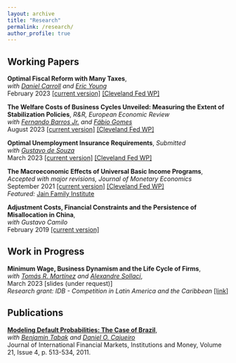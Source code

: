 ```yaml
---
layout: archive
title: "Research"
permalink: /research/
author_profile: true
---
```



## Working Papers

**Optimal Fiscal Reform with Many Taxes**,   
*with [Daniel Carroll](https://sites.google.com/site/dcarrolleconomics/home) and [Eric Young](https://sites.google.com/view/ericyoung/home)*    
February 2023 [[current version]](https://avdluduvice.github.io/files/Carroll_etal_OptFiscalReform_Feb23.pdf) [[Cleveland Fed WP]](https://doi.org/10.26509/frbc-wp-202307)   

**The Welfare Costs of Business Cycles Unveiled: Measuring the Extent of Stabilization Policies**, *R&R, European Economic Review*          
*with [Fernando Barros Jr.](https://sites.google.com/view/fernandobarros/home?authuser=0) and [Fábio Gomes](https://sites.google.com/site/fabiogomesecon/)*   
August 2023 [[current version]](https://avdluduvice.github.io/files/Barros_etal_CEF_Aug23.pdf) [[Cleveland Fed WP]](https://doi.org/10.26509/frbc-wp-202114r2)   

**Optimal Unemployment Insurance Requirements**, *Submitted*       
*with [Gustavo de Souza](https://www.gustavodesouza.net/home)*    
March 2023 [[current version]](https://avdluduvice.github.io/files/deSouza_Luduvice_OptimalUIR_March23.pdf) [[Cleveland Fed WP]](https://doi.org/10.26509/frbc-wp-202210r) 

**The Macroeconomic Effects of Universal Basic Income Programs**,      
*Accepted with major revisions, Journal of Monetary Economics*      
September 2021 [[current version]](https://avdluduvice.github.io/files/UBI_Luduvice_Sep21.pdf) [[Cleveland Fed WP]](https://doi.org/10.26509/frbc-wp-202121)   
*Featured:* [Jain Family Institute](https://www.jainfamilyinstitute.org/projects/parts/a-critical-review-of-macroeconomic-models-for-guaranteed-income-and-the-child-tax-credit/) 

**Adjustment Costs, Financial Constraints and the Persistence of Misallocation in China**,    
*with Gustavo Camilo*   
February 2019 [[current version]](https://avdluduvice.github.io/files/misallocation_Camilo_and_Luduvice_2018.pdf)   

## Work in Progress

**Minimum Wage, Business Dynamism and the Life Cycle of Firms**,   
*with [Tomás R. Martínez](https://tomasrm.github.io/) and [Alexandre Sollaci](https://sites.google.com/view/alexandresollaci/home)*,   
March 2023 [slides (under request)]   
*Research grant: IDB - Competition in Latin America and the Caribbean* [[link]](https://www.iadb.org/en/research-and-data/project-details?nid=5691) 

## Publications

**[Modeling Default Probabilities: The Case of Brazil](https://www.sciencedirect.com/science/article/abs/pii/S1042443111000084?via%3Dihub)**,   
*with [Benjamin Tabak](https://scholar.google.com/citations?user=OHSmd3AAAAAJ&hl=en) and [Daniel O. Cajueiro](https://sites.google.com/site/danielocajueiro/home)*   
Journal of International Financial Markets, Institutions and Money, Volume 21, Issue 4, p. 513-534, 2011.   
